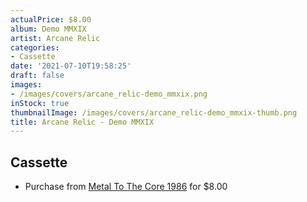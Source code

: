 ```yaml
---
actualPrice: $8.00
album: Demo MMXIX
artist: Arcane Relic
categories:
- Cassette
date: '2021-07-10T19:58:25'
draft: false
images:
- /images/covers/arcane_relic-demo_mmxix.png
inStock: true
thumbnailImage: /images/covers/arcane_relic-demo_mmxix-thumb.png
title: Arcane Relic - Demo MMXIX
---
```


## Cassette
* Purchase from [Metal To The Core 1986](https://metaltothecore1986.com/shop/arcane-relic-demo-mmxix-cassette/) for $8.00
